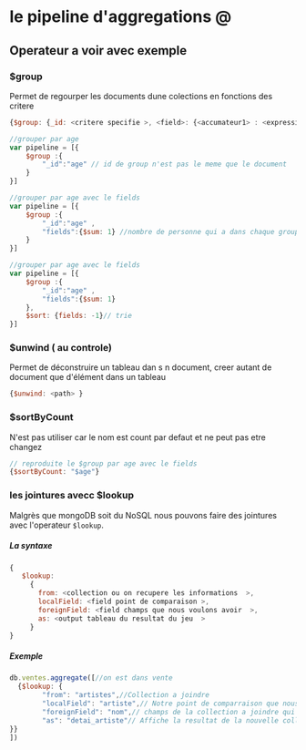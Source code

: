 # le pipeline d'aggregations @

## Operateur a voir avec exemple 

### $group

Permet de regourper les documents dune colections en fonctions des critere 

```js 
{$group: {_id: <critere specifie >, <field>: {<accumateur1> : <expression1>}, ... }}
```
``` js
//grouper par age 
var pipeline = [{
    $group :{
        "_id":"age" // id de group n'est pas le meme que le document 
    }
}]
```

``` js
//grouper par age avec le fields
var pipeline = [{
    $group :{
        "_id":"age" , 
        "fields":{$sum: 1} //nombre de personne qui a dans chaque groupe 
    }
}]
```

``` js
//grouper par age avec le fields
var pipeline = [{
    $group :{
        "_id":"age" , 
        "fields":{$sum: 1} 
    },
    $sort: {fields: -1}// trie 
}]
```

### $unwind ( au controle)

Permet de déconstruire un tableau dan s n document, creer autant de document que d'élément dans un tableau 
```js
{$unwind: <path> }
```

### $sortByCount 
N'est pas utiliser car le nom est count par defaut et ne peut pas etre changez 
```js
// reproduite le $group par age avec le fields
{$sortByCount: "$age"}
```

### les jointures avecc $lookup 

Malgrès que mongoDB soit du NoSQL nous pouvons faire des jointures avec l'operateur `$lookup`.

##### La syntaxe 
```js
{
   $lookup:
     {
       from: <collection ou on recupere les informations  >,
       localField: <field point de comparaison >,
       foreignField: <field champs que nous voulons avoir  >,
       as: <output tableau du resultat du jeu  >
     }
}
```

##### Exemple 
```js
db.ventes.aggregate([//on est dans vente 
  {$lookup: {
		"from": "artistes",//Collection a joindre  
		"localField": "artiste",// Notre point de comparraison que nous retrouvons dans l'autre table 
		"foreignField": "nom",// champs de la collection a joindre qui doit etre afficher 
		"as": "detai_artiste"// Affiche la resultat de la nouvelle collection jointe
}}
])
```



